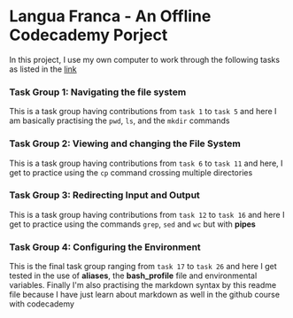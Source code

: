 # Langua Franca - An Offline Codecademy Porject
In this project, I use my own computer to work
through the following tasks as listed in the [link](tasks.html)

### Task Group 1: Navigating the file system
This is a task group having contributions from `task 1` to `task 5` and here
I am basically practising the `pwd`, `ls`, and the `mkdir` commands

### Task Group 2: Viewing and changing the File System
This is a task group having contributions from `task 6` to `task 11` and
here, I get to practice using the `cp` command crossing multiple directories

### Task Group 3: Redirecting Input and Output
This is a task group having contributions from `task 12` to `task 16` and
here I get to practice using the commands `grep`, `sed` and `wc` but
with  **pipes**

### Task Group 4: Configuring the Environment
This is the final task group ranging from `task 17` to `task 26` and here
I get tested in the use of **aliases**, the **bash_profile** file and
environmental variables. Finally I'm also practising the markdown syntax by
 this readme file because I have just learn about markdown as well in the
 github course with codecademy
